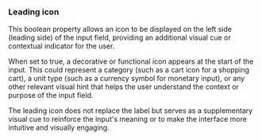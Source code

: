 ### Leading icon

This boolean property allows an icon to be displayed on the left side (leading side) of the input field, providing an additional visual cue or contextual indicator for the user.

When set to true, a decorative or functional icon appears at the start of the input. This could represent a category (such as a cart icon for a shopping cart), a unit type (such as a currency symbol for monetary input), or any other relevant visual hint that helps the user understand the context or purpose of the input field.

The leading icon does not replace the label but serves as a supplementary visual cue to reinforce the input's meaning or to make the interface more intuitive and visually engaging.